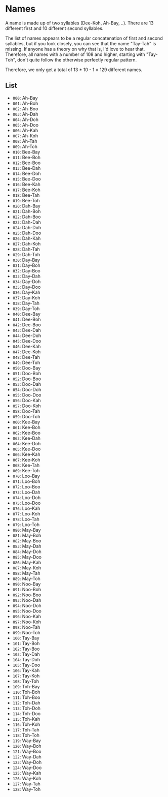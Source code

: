 # Names
A name is made up of two syllables (Dee-Koh, Ah-Bay, ..). There are 13 different first and 10 different second syllables.

The list of names appears to be a regular concatenation of first and second syllables, but if you look closely, you can see that the name "Tay-Tah" is missing. If anyone has a theory on why that is, I'd love to hear that. Therefore, all names with a number of 108 and higher, starting with "Tay-Toh", don't quite follow the otherwise perfectly regular pattern.

Therefore, we only get a total of 13 * 10 - 1 = 129 different names.

## List
* `000`: Ah-Bay
* `001`: Ah-Boh
* `002`: Ah-Boo
* `003`: Ah-Dah
* `004`: Ah-Doh
* `005`: Ah-Doo
* `006`: Ah-Kah
* `007`: Ah-Koh
* `008`: Ah-Tah
* `009`: Ah-Toh
* `010`: Bee-Bay
* `011`: Bee-Boh
* `012`: Bee-Boo
* `013`: Bee-Dah
* `014`: Bee-Doh
* `015`: Bee-Doo
* `016`: Bee-Kah
* `017`: Bee-Koh
* `018`: Bee-Tah
* `019`: Bee-Toh
* `020`: Dah-Bay
* `021`: Dah-Boh
* `022`: Dah-Boo
* `023`: Dah-Dah
* `024`: Dah-Doh
* `025`: Dah-Doo
* `026`: Dah-Kah
* `027`: Dah-Koh
* `028`: Dah-Tah
* `029`: Dah-Toh
* `030`: Day-Bay
* `031`: Day-Boh
* `032`: Day-Boo
* `033`: Day-Dah
* `034`: Day-Doh
* `035`: Day-Doo
* `036`: Day-Kah
* `037`: Day-Koh
* `038`: Day-Tah
* `039`: Day-Toh
* `040`: Dee-Bay
* `041`: Dee-Boh
* `042`: Dee-Boo
* `043`: Dee-Dah
* `044`: Dee-Doh
* `045`: Dee-Doo
* `046`: Dee-Kah
* `047`: Dee-Koh
* `048`: Dee-Tah
* `049`: Dee-Toh
* `050`: Doo-Bay
* `051`: Doo-Boh
* `052`: Doo-Boo
* `053`: Doo-Dah
* `054`: Doo-Doh
* `055`: Doo-Doo
* `056`: Doo-Kah
* `057`: Doo-Koh
* `058`: Doo-Tah
* `059`: Doo-Toh
* `060`: Kee-Bay
* `061`: Kee-Boh
* `062`: Kee-Boo
* `063`: Kee-Dah
* `064`: Kee-Doh
* `065`: Kee-Doo
* `066`: Kee-Kah
* `067`: Kee-Koh
* `068`: Kee-Tah
* `069`: Kee-Toh
* `070`: Loo-Bay
* `071`: Loo-Boh
* `072`: Loo-Boo
* `073`: Loo-Dah
* `074`: Loo-Doh
* `075`: Loo-Doo
* `076`: Loo-Kah
* `077`: Loo-Koh
* `078`: Loo-Tah
* `079`: Loo-Toh
* `080`: May-Bay
* `081`: May-Boh
* `082`: May-Boo
* `083`: May-Dah
* `084`: May-Doh
* `085`: May-Doo
* `086`: May-Kah
* `087`: May-Koh
* `088`: May-Tah
* `089`: May-Toh
* `090`: Noo-Bay
* `091`: Noo-Boh
* `092`: Noo-Boo
* `093`: Noo-Dah
* `094`: Noo-Doh
* `095`: Noo-Doo
* `096`: Noo-Kah
* `097`: Noo-Koh
* `098`: Noo-Tah
* `099`: Noo-Toh
* `100`: Tay-Bay
* `101`: Tay-Boh
* `102`: Tay-Boo
* `103`: Tay-Dah
* `104`: Tay-Doh
* `105`: Tay-Doo
* `106`: Tay-Kah
* `107`: Tay-Koh
* `108`: Tay-Toh
* `109`: Toh-Bay
* `110`: Toh-Boh
* `111`: Toh-Boo
* `112`: Toh-Dah
* `113`: Toh-Doh
* `114`: Toh-Doo
* `115`: Toh-Kah
* `116`: Toh-Koh
* `117`: Toh-Tah
* `118`: Toh-Toh
* `119`: Way-Bay
* `120`: Way-Boh
* `121`: Way-Boo
* `122`: Way-Dah
* `123`: Way-Doh
* `124`: Way-Doo
* `125`: Way-Kah
* `126`: Way-Koh
* `127`: Way-Tah
* `128`: Way-Toh
